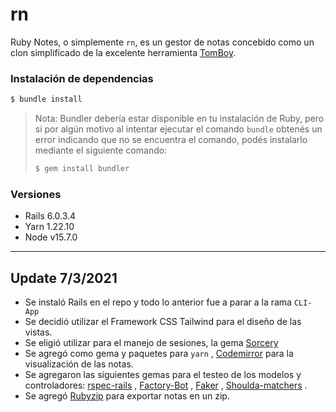 # rn

Ruby Notes, o simplemente `rn`, es un gestor de notas concebido como un clon simplificado
de la excelente herramienta [TomBoy](https://wiki.gnome.org/Apps/Tomboy).


### Instalación de dependencias

```bash
$ bundle install
```

> Nota: Bundler debería estar disponible en tu instalación de Ruby, pero si por algún
> motivo al intentar ejecutar el comando `bundle` obtenés un error indicando que no se
> encuentra el comando, podés instalarlo mediante el siguiente comando:
>
> ```bash
> $ gem install bundler
> ```

### Versiones
* Rails 6.0.3.4
* Yarn 1.22.10
* Node v15.7.0

--------------------
 ## Update 7/3/2021

 * Se instaló Rails en el repo y todo lo anterior fue a parar a la rama `CLI-App`
 * Se decidió utilizar el Framework CSS Tailwind para el diseño de las vistas.
 * Se eligió utilizar para el manejo de sesiones, la gema [Sorcery](https://github.com/Sorcery/sorcery)
 * Se agregó como gema y paquetes para `yarn` , [Codemirror](https://codemirror.net/) para la visualización de las notas.
 * Se agregaron las siguientes gemas para el testeo de los modelos y controladores: [rspec-rails](https://github.com/rspec/rspec-rails) , 
 [Factory-Bot](https://github.com/thoughtbot/factory_bot_rails) , 
[Faker](https://github.com/faker-ruby/faker) , 
[Shoulda-matchers](https://github.com/thoughtbot/shoulda-matchers) . 
* Se agregó [Rubyzip](https://github.com/rubyzip/rubyzip)  para exportar notas en un zip.
